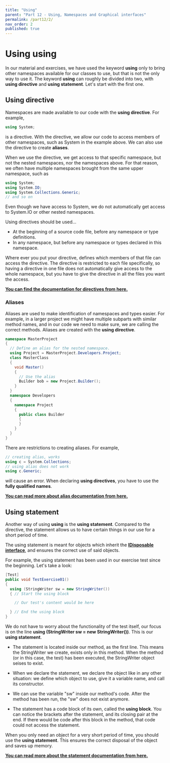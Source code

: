 ```yaml
---
title: "Using"
parent: "Part 12 - Using, Namespaces and Graphical interfaces"
permalink: /part12/2/
nav_order: 2
published: true
---
```


# Using using

In our material and exercises, we have used the keyword **using** only to bring other namespaces available for our classes to use, but that is not the only way to use it. The keyword **using** can roughly be divided into two, with **using directive** and **using statement**. Let's start with the first one.

## Using directive

Namespaces are made available to our code with the **using directive**. For example,

```cs
using System;
```

is a directive. With the directive, we allow our code to access members of other namespaces, such as System in the example above. We can also use the directive to create **aliases**.

When we use the directive, we get access to that specific namespace, but not the nested namespaces, nor the namespaces above. For that reason, we often have multiple namespaces brought from the same upper namespace, such as

```cs
using System;
using System.IO;
using System.Collections.Generic;
// and so on
```

Even though we have access to System, we do not automatically get access to System.IO or other nested namespaces.

Using directives should be used...

* At the beginning of a source code file, before any namespace or type definitions.
* In any namespace, but before any namespace or types declared in this namespace.

Where ever you put your directive, defines which members of that file can access the directive. The directive is restricted to each file specifically, so having a directive in one file does not automatically give access to the whole namespace, but you have to give the directive in all the files you want the access.

[**You can find the documentation for directives from here.**](https://docs.microsoft.com/fi-fi/dotnet/csharp/language-reference/keywords/using-directive)

### Aliases

Aliases are used to make identification of namespaces and types easier. For example, in a larger project we might have multiple subparts with similar method names, and in our code we need to make sure, we are calling the correct methods. Aliases are created with the **using directive**.

```cs
namespace MasterProject
{
  // Define an alias for the nested namespace.
  using Project = MasterProject.Developers.Project;
  class MasterClass
  {
    void Master()
    {
      // Use the alias
      Builder bob = new Project.Builder();
    }
  }
  namespace Developers
  {
    namespace Project
    {
      public class Builder 
      { 
      }
    }
  }
}
```

There are restrictions to creating aliases. For example,

```cs
// creating alias, works
using c = System.Collections;
// using alias does not work
using c.Generic;
```

will cause an error. When declaring **using directives**, you have to use the **fully qualified names**.

[**You can read more about alias documentation from here.**](https://docs.microsoft.com/fi-fi/dotnet/csharp/programming-guide/namespaces/using-namespaces#namespace-aliases)


## Using statement

Another way of using **using** is the **using statement**. Compared to the directive, the statement allows us to have certain things in our use for a short period of time.

The using statement is meant for objects which inherit the [**IDisposable interface**](https://docs.microsoft.com/en-us/dotnet/api/system.idisposable), and ensures the correct use of said objects.

For example, the using statement has been used in our exercise test since the beginning. Let's take a look:

```cs
[Test]
public void TestExercise01()
{
  using (StringWriter sw = new StringWriter())
  { // Start the using block

    // Our test's content would be here

  } // End the using block
}
```

We do not have to worry about the functionality of the test itself, our focus is on the line **using (StringWriter sw = new StringWriter())**. This is our **using statement**.

* The statement is located inside our method, as the first line. This means the StringWriter we create, exists only in this method. When the method (or in this case, the test) has been executed, the StringWriter object seises to exist.

* When we declare the statement, we declare the object like in any other situation: we define which object to use, give it a variable name, and call its constructor.

* We can use the variable "sw" inside our method's code. After the method has been run, the "sw" does not exist anymore.

* The statement has a code block of its own, called the **using block**. You can notice the brackets after the statement, and its closing pair at the end. If there would be code after this block in the method, that code could not access the statement.

When you only need an object for a very short period of time, you should use the **using statement**. This ensures the correct disposal of the object and saves up memory.

[**You can read more about the statement documentation from here.**](https://docs.microsoft.com/fi-fi/dotnet/csharp/language-reference/keywords/using-statement)